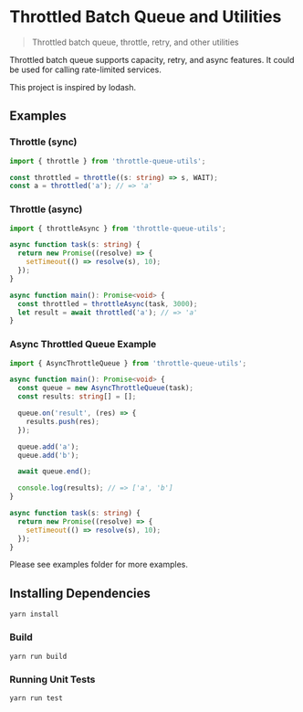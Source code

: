 # Throttled Batch Queue and Utilities

> Throttled batch queue, throttle, retry, and other utilities

Throttled batch queue supports capacity, retry, and async features.  It could be used for calling rate-limited services.

This project is inspired by lodash.

## Examples

### Throttle (sync)

```typescript
import { throttle } from 'throttle-queue-utils';

const throttled = throttle((s: string) => s, WAIT);
const a = throttled('a'); // => 'a'
```

### Throttle (async)

```typescript
import { throttleAsync } from 'throttle-queue-utils';

async function task(s: string) {
  return new Promise((resolve) => {
    setTimeout(() => resolve(s), 10);
  });
}

async function main(): Promise<void> {
  const throttled = throttleAsync(task, 3000);
  let result = await throttled('a'); // => 'a'
}
```

### Async Throttled Queue Example

```typescript
import { AsyncThrottleQueue } from 'throttle-queue-utils';

async function main(): Promise<void> {
  const queue = new AsyncThrottleQueue(task);
  const results: string[] = [];

  queue.on('result', (res) => {
    results.push(res);
  });

  queue.add('a');
  queue.add('b');

  await queue.end();

  console.log(results); // => ['a', 'b']
}

async function task(s: string) {
  return new Promise((resolve) => {
    setTimeout(() => resolve(s), 10);
  });
}
```

Please see examples folder for more examples.

## Installing Dependencies

```
yarn install
```

### Build

```
yarn run build
```

### Running Unit Tests

```
yarn run test
```
